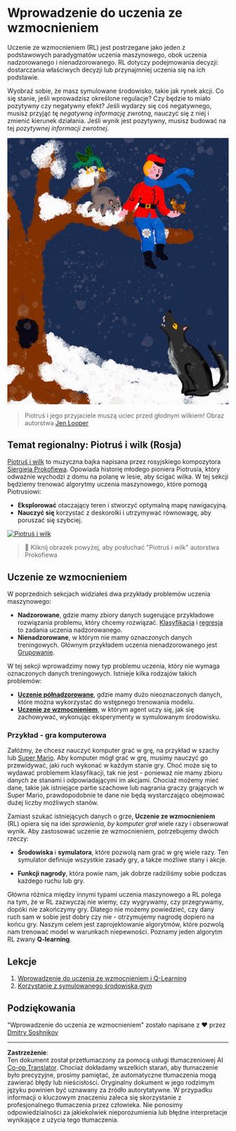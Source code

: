 <!--
CO_OP_TRANSLATOR_METADATA:
{
  "original_hash": "20ca019012b1725de956681d036d8b18",
  "translation_date": "2025-09-03T18:26:17+00:00",
  "source_file": "8-Reinforcement/README.md",
  "language_code": "pl"
}
-->
# Wprowadzenie do uczenia ze wzmocnieniem

Uczenie ze wzmocnieniem (RL) jest postrzegane jako jeden z podstawowych paradygmatów uczenia maszynowego, obok uczenia nadzorowanego i nienadzorowanego. RL dotyczy podejmowania decyzji: dostarczania właściwych decyzji lub przynajmniej uczenia się na ich podstawie.

Wyobraź sobie, że masz symulowane środowisko, takie jak rynek akcji. Co się stanie, jeśli wprowadzisz określone regulacje? Czy będzie to miało pozytywny czy negatywny efekt? Jeśli wydarzy się coś negatywnego, musisz przyjąć tę _negatywną informację zwrotną_, nauczyć się z niej i zmienić kierunek działania. Jeśli wynik jest pozytywny, musisz budować na tej _pozytywnej informacji zwrotnej_.

![Piotruś i wilk](../../../translated_images/peter.779730f9ba3a8a8d9290600dcf55f2e491c0640c785af7ac0d64f583c49b8864.pl.png)

> Piotruś i jego przyjaciele muszą uciec przed głodnym wilkiem! Obraz autorstwa [Jen Looper](https://twitter.com/jenlooper)

## Temat regionalny: Piotruś i wilk (Rosja)

[Piotruś i wilk](https://en.wikipedia.org/wiki/Peter_and_the_Wolf) to muzyczna bajka napisana przez rosyjskiego kompozytora [Siergieja Prokofiewa](https://en.wikipedia.org/wiki/Sergei_Prokofiev). Opowiada historię młodego pioniera Piotrusia, który odważnie wychodzi z domu na polanę w lesie, aby ścigać wilka. W tej sekcji będziemy trenować algorytmy uczenia maszynowego, które pomogą Piotrusiowi:

- **Eksplorować** otaczający teren i stworzyć optymalną mapę nawigacyjną.
- **Nauczyć się** korzystać z deskorolki i utrzymywać równowagę, aby poruszać się szybciej.

[![Piotruś i wilk](https://img.youtube.com/vi/Fmi5zHg4QSM/0.jpg)](https://www.youtube.com/watch?v=Fmi5zHg4QSM)

> 🎥 Kliknij obrazek powyżej, aby posłuchać "Piotruś i wilk" autorstwa Prokofiewa

## Uczenie ze wzmocnieniem

W poprzednich sekcjach widziałeś dwa przykłady problemów uczenia maszynowego:

- **Nadzorowane**, gdzie mamy zbiory danych sugerujące przykładowe rozwiązania problemu, który chcemy rozwiązać. [Klasyfikacja](../4-Classification/README.md) i [regresja](../2-Regression/README.md) to zadania uczenia nadzorowanego.
- **Nienadzorowane**, w którym nie mamy oznaczonych danych treningowych. Głównym przykładem uczenia nienadzorowanego jest [Grupowanie](../5-Clustering/README.md).

W tej sekcji wprowadzimy nowy typ problemu uczenia, który nie wymaga oznaczonych danych treningowych. Istnieje kilka rodzajów takich problemów:

- **[Uczenie półnadzorowane](https://wikipedia.org/wiki/Semi-supervised_learning)**, gdzie mamy dużo nieoznaczonych danych, które można wykorzystać do wstępnego trenowania modelu.
- **[Uczenie ze wzmocnieniem](https://wikipedia.org/wiki/Reinforcement_learning)**, w którym agent uczy się, jak się zachowywać, wykonując eksperymenty w symulowanym środowisku.

### Przykład - gra komputerowa

Załóżmy, że chcesz nauczyć komputer grać w grę, na przykład w szachy lub [Super Mario](https://wikipedia.org/wiki/Super_Mario). Aby komputer mógł grać w grę, musimy nauczyć go przewidywać, jaki ruch wykonać w każdym stanie gry. Choć może się to wydawać problemem klasyfikacji, tak nie jest - ponieważ nie mamy zbioru danych ze stanami i odpowiadającymi im akcjami. Chociaż możemy mieć dane, takie jak istniejące partie szachowe lub nagrania graczy grających w Super Mario, prawdopodobnie te dane nie będą wystarczająco obejmować dużej liczby możliwych stanów.

Zamiast szukać istniejących danych o grze, **Uczenie ze wzmocnieniem** (RL) opiera się na idei *sprawienia, by komputer grał* wiele razy i obserwował wynik. Aby zastosować uczenie ze wzmocnieniem, potrzebujemy dwóch rzeczy:

- **Środowiska** i **symulatora**, które pozwolą nam grać w grę wiele razy. Ten symulator definiuje wszystkie zasady gry, a także możliwe stany i akcje.

- **Funkcji nagrody**, która powie nam, jak dobrze radziliśmy sobie podczas każdego ruchu lub gry.

Główna różnica między innymi typami uczenia maszynowego a RL polega na tym, że w RL zazwyczaj nie wiemy, czy wygrywamy, czy przegrywamy, dopóki nie zakończymy gry. Dlatego nie możemy powiedzieć, czy dany ruch sam w sobie jest dobry czy nie - otrzymujemy nagrodę dopiero na końcu gry. Naszym celem jest zaprojektowanie algorytmów, które pozwolą nam trenować model w warunkach niepewności. Poznamy jeden algorytm RL zwany **Q-learning**.

## Lekcje

1. [Wprowadzenie do uczenia ze wzmocnieniem i Q-Learning](1-QLearning/README.md)
2. [Korzystanie z symulowanego środowiska gym](2-Gym/README.md)

## Podziękowania

"Wprowadzenie do uczenia ze wzmocnieniem" zostało napisane z ♥️ przez [Dmitry Soshnikov](http://soshnikov.com)

---

**Zastrzeżenie**:  
Ten dokument został przetłumaczony za pomocą usługi tłumaczeniowej AI [Co-op Translator](https://github.com/Azure/co-op-translator). Chociaż dokładamy wszelkich starań, aby tłumaczenie było precyzyjne, prosimy pamiętać, że automatyczne tłumaczenia mogą zawierać błędy lub nieścisłości. Oryginalny dokument w jego rodzimym języku powinien być uznawany za źródło autorytatywne. W przypadku informacji o kluczowym znaczeniu zaleca się skorzystanie z profesjonalnego tłumaczenia przez człowieka. Nie ponosimy odpowiedzialności za jakiekolwiek nieporozumienia lub błędne interpretacje wynikające z użycia tego tłumaczenia.